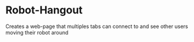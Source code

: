 # Robot-Hangout
Creates a web-page that multiples tabs can connect to and see other users moving their robot around
